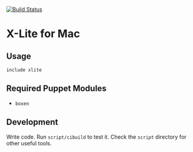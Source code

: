 [![Build
Status](https://travis-ci.org/zsprackett/puppet-xlite.png?branch=master)](https://travis-ci.org/zsprackett/puppet-xlite)

# X-Lite for Mac

## Usage

```puppet
include xlite
```

## Required Puppet Modules

* `boxen`

## Development

Write code. Run `script/cibuild` to test it. Check the `script`
directory for other useful tools.
